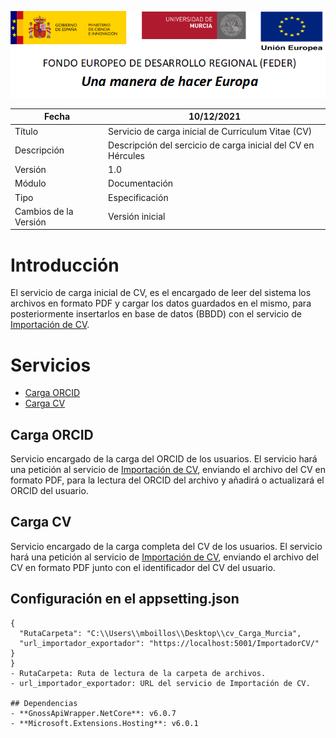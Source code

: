 ![](../../Docs/media/CabeceraDocumentosMD.png)

| Fecha         | 10/12/2021                                                   |
| ------------- | ------------------------------------------------------------ |
|Título|Servicio de carga inicial de Curriculum Vitae (CV)| 
|Descripción|Descripción del sercicio de carga inicial del CV en Hércules|
|Versión|1.0|
|Módulo|Documentación|
|Tipo|Especificación|
|Cambios de la Versión|Versión inicial|

# Introducción
El servicio de carga inicial de CV, es el encargado de leer del sistema los archivos en formato PDF y cargar los datos guardados en el mismo, para posteriormente insertarlos en base de datos (BBDD) con el servicio de [Importación de CV](https://github.com/HerculesCRUE/HerculesED/tree/main/src/Hercules.ED.ImportExportCV).

# Servicios
- [Carga ORCID](#carga-orcid)
- [Carga CV](#carga-cv)

## Carga ORCID
Servicio encargado de la carga del ORCID de los usuarios. El servicio hará una petición al servicio de [Importación de CV](https://github.com/HerculesCRUE/HerculesED/tree/main/src/Hercules.ED.ImportExportCV), enviando el archivo del CV en formato PDF, para la lectura del ORCID del archivo y añadirá o actualizará el ORCID del usuario.

## Carga CV
Servicio encargado de la carga completa del CV de los usuarios. El servicio hará una petición al servicio de [Importación de CV](https://github.com/HerculesCRUE/HerculesED/tree/main/src/Hercules.ED.ImportExportCV), enviando el archivo del CV en formato PDF junto con el identificador del CV del usuario.

## Configuración en el appsetting.json
```json{
{
  "RutaCarpeta": "C:\\Users\\mboillos\\Desktop\\cv_Carga_Murcia",
  "url_importador_exportador": "https://localhost:5001/ImportadorCV/"
}
}
- RutaCarpeta: Ruta de lectura de la carpeta de archivos.
- url_importador_exportador: URL del servicio de Importación de CV.

## Dependencias
- **GnossApiWrapper.NetCore**: v6.0.7
- **Microsoft.Extensions.Hosting**: v6.0.1
